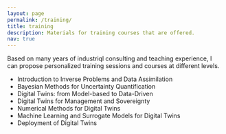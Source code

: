 ```yaml
---
layout: page
permalink: /training/
title: training
description: Materials for training courses that are offered. 
nav: true
---
```


Based on many years of industriql consulting and teaching experience, I can propose personalized training sessions and courses at different levels.

- Introduction to Inverse Problems and Data Assimilation
- Bayesian Methods for Uncertainty Quantification
- Digital Twins: from Model-based to Data-Driven
- Digital Twins for Management and Sovereignty
- Numerical Methods for Digital Twins
- Machine Learning and Surrogate Models for Digital Twins
- Deployment of Digital Twins 